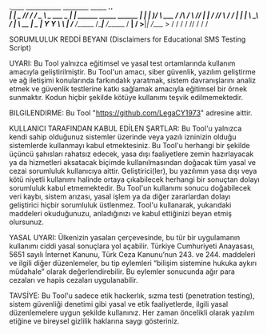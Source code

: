 .____     ___________ ________    _____  ______________.___.                         
|    |    \_   _____//  _____/   /  _  \ \_   ___ \__  |   |    ______ _____   ______
|    |     |    __)_/   \  ___  /  /_\  \/    \  \//   |   |   /  ___//     \ /  ___/
|    |___  |        \    \_\  \/    |    \     \___\____   |   \___ \|  Y Y  \\___ \ 
|_______ \/_______  /\______  /\____|__  /\______  / ______|  /____  >__|_|  /____  >
        \/        \/        \/         \/        \/\/              \/      \/     \/ 

SORUMLULUK REDDİ BEYANI (Disclaimers for Educational SMS Testing Script)

UYARI:
Bu Tool yalnızca eğitimsel ve yasal test ortamlarında kullanım amacıyla geliştirilmiştir.
Bu Tool'un amacı, siber güvenlik, yazılım geliştirme ve ağ iletişimi konularında farkındalık yaratmak, sistem davranışlarını analiz etmek ve güvenlik testlerine katkı sağlamak amacıyla eğitimsel bir örnek sunmaktır.
Kodun hiçbir şekilde kötüye kullanımı teşvik edilmemektedir.

BILGILENDIRME:
Bu Tool "https://github.com/LegaCY1973" adresine aittir.

KULLANICI TARAFINDAN KABUL EDİLEN ŞARTLAR:
Bu Tool'u yalnızca kendi sahip olduğunuz sistemler üzerinde veya yazılı izninizin olduğu sistemlerde kullanmayı kabul etmektesiniz.
Bu Tool'u herhangi bir şekilde üçüncü şahısları rahatsız edecek, yasa dışı faaliyetlere zemin hazırlayacak ya da hizmetleri aksatacak biçimde kullanılmasından doğacak tüm yasal ve cezai sorumluluk kullanıcıya aittir.
Geliştirici(ler), bu yazılımın yasa dışı veya kötü niyetli kullanımı halinde ortaya çıkabilecek herhangi bir sonuçtan dolayı sorumluluk kabul etmemektedir.
Bu Tool'un kullanımı sonucu doğabilecek veri kaybı, sistem arızası, yasal işlem ya da diğer zararlardan dolayı geliştirici hiçbir sorumluluk üstlenmez.
Tool'u kullanarak, yukarıdaki maddeleri okuduğunuzu, anladığınızı ve kabul ettiğinizi beyan etmiş olursunuz.

YASAL UYARI:
Ülkenizin yasaları çerçevesinde, bu tür bir uygulamanın kullanımı ciddi yasal sonuçlara yol açabilir.
Türkiye Cumhuriyeti Anayasası, 5651 sayılı İnternet Kanunu, Türk Ceza Kanunu’nun 243. ve 244. maddeleri ve ilgili diğer düzenlemeler, bu tip eylemleri “bilişim sistemine hukuka aykırı müdahale” olarak değerlendirebilir.
Bu eylemler sonucunda ağır para cezaları ve hapis cezaları uygulanabilir.

TAVSİYE:
Bu Tool'u sadece etik hackerlık, sızma testi (penetration testing), sistem güvenliği denetimi gibi yasal ve etik faaliyetlerde, ilgili yasal düzenlemelere uygun şekilde kullanınız.
Her zaman öncelikli olarak yazılım etiğine ve bireysel gizlilik haklarına saygı gösteriniz.
